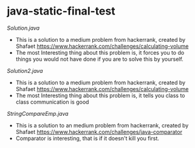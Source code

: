 # java-static-final-test

*Solution.java*

- This is a solution to a medium problem from hackerrank, created by Shafaet https://www.hackerrank.com/challenges/calculating-volume
- The most Interesting thing about this problem is, it forces you to do things you would not have done if you are to solve this by yourself.

*Solution2.java*

- This is a solution to a medium problem from hackerrank, created by Shafaet https://www.hackerrank.com/challenges/calculating-volume
- The most Interesting thing about this problem is, it tells you class to class communication is good

*StringCompareEmp.java*

- This is a solution to an medium problem from hackerrank, created by Shafaet https://www.hackerrank.com/challenges/java-comparator
- Comparator is interesting,  that is if it doesn't kill you first.


